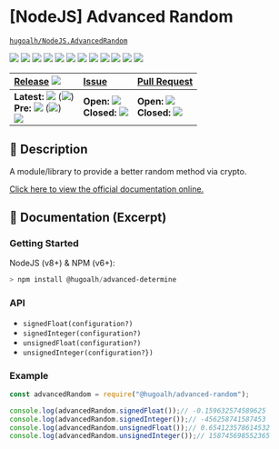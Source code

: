 # \[NodeJS\] Advanced Random

[`hugoalh/NodeJS.AdvancedRandom`](https://github.com/hugoalh/NodeJS.AdvancedRandom)

[![](https://img.shields.io/github/contributors/hugoalh/NodeJS.AdvancedRandom?style=flat-square&logo=github)](https://github.com/hugoalh/NodeJS.AdvancedRandom/graphs/contributors)
[![](https://img.shields.io/github/license/hugoalh/NodeJS.AdvancedRandom?style=flat-square&logo=github)](https://github.com/hugoalh/NodeJS.AdvancedRandom/blob/master/LICENSE.md)
![](https://img.shields.io/github/languages/count/hugoalh/NodeJS.AdvancedRandom?style=flat-square&logo=github)
![](https://img.shields.io/github/languages/top/hugoalh/NodeJS.AdvancedRandom?style=flat-square&logo=github)
![](https://img.shields.io/github/repo-size/hugoalh/NodeJS.AdvancedRandom?style=flat-square&logo=github)
![](https://img.shields.io/github/languages/code-size/hugoalh/NodeJS.AdvancedRandom?style=flat-square&logo=github)
![](https://img.shields.io/github/watchers/hugoalh/NodeJS.AdvancedRandom?style=flat-square&logo=github)
![](https://img.shields.io/github/stars/hugoalh/NodeJS.AdvancedRandom?style=flat-square&logo=github)
![](https://img.shields.io/github/forks/hugoalh/NodeJS.AdvancedRandom?style=flat-square&logo=github)
[![](https://www.codefactor.io/repository/github/hugoalh/nodejs.advancedrandom/badge)](https://www.codefactor.io/repository/github/hugoalh/nodejs.advancedrandom)
[![](https://img.shields.io/lgtm/alerts/g/hugoalh/NodeJS.AdvancedRandom.svg?style=flat-square&logo=lgtm&label=%20)](https://lgtm.com/projects/g/hugoalh/NodeJS.AdvancedRandom/alerts)
[![](https://img.shields.io/lgtm/grade/javascript/g/hugoalh/NodeJS.AdvancedRandom.svg?style=flat-square&logo=lgtm)](https://lgtm.com/projects/g/hugoalh/NodeJS.AdvancedRandom/context:javascript)

| **[Release](https://github.com/hugoalh/NodeJS.AdvancedRandom/releases)** ![](https://img.shields.io/github/downloads/hugoalh/NodeJS.AdvancedRandom/total?style=flat-square&color=000000&label=%20) | **[Issue](https://github.com/hugoalh/NodeJS.AdvancedRandom/issues?q=is%3Aissue)** | **[Pull Request](https://github.com/hugoalh/NodeJS.AdvancedRandom/pulls?q=is%3Apr)** |
|:----|:----|:----|
| **Latest:** ![](https://img.shields.io/github/release/hugoalh/NodeJS.AdvancedRandom?sort=semver&style=flat-square&color=000000&label=%20) (![](https://img.shields.io/github/release-date/hugoalh/NodeJS.AdvancedRandom?style=flat-square&color=000000&label=%20))<br />**Pre:** ![](https://img.shields.io/github/release/hugoalh/NodeJS.AdvancedRandom?include_prereleases&sort=semver&style=flat-square&color=000000&label=%20) (![](https://img.shields.io/github/release-date-pre/hugoalh/NodeJS.AdvancedRandom?style=flat-square&color=000000&label=%20))<br />[![](https://img.shields.io/npm/v/@hugoalh/advanced-random?style=flat-square&logo=npm)](https://www.npmjs.com/package/@hugoalh/advanced-random) | **Open:** ![](https://img.shields.io/github/issues-raw/hugoalh/NodeJS.AdvancedRandom?style=flat-square&color=000000&label=%20)<br />**Closed:** ![](https://img.shields.io/github/issues-closed-raw/hugoalh/NodeJS.AdvancedRandom?style=flat-square&color=000000&label=%20) | **Open:** ![](https://img.shields.io/github/issues-pr-raw/hugoalh/NodeJS.AdvancedRandom?style=flat-square&color=000000&label=%20)<br />**Closed:** ![](https://img.shields.io/github/issues-pr-closed-raw/hugoalh/NodeJS.AdvancedRandom?style=flat-square&color=000000&label=%20) |

## 📜 Description

A module/library to provide a better random method via crypto.

[Click here to view the official documentation online.](https://github.com/hugoalh/NodeJS.AdvancedRandom/wiki)

## 📄 Documentation (Excerpt)

### Getting Started

NodeJS (v8+) & NPM (v6+):

```powershell
> npm install @hugoalh/advanced-determine
```

### API

- `signedFloat(configuration?)`
- `signedInteger(configuration?)`
- `unsignedFloat(configuration?)`
- `unsignedInteger(configuration?})`

### Example

```javascript
const advancedRandom = require("@hugoalh/advanced-random");

console.log(advancedRandom.signedFloat());// -0.159632574589625
console.log(advancedRandom.signedInteger());// -456258741587453
console.log(advancedRandom.unsignedFloat());// 0.654123578614532
console.log(advancedRandom.unsignedInteger());// 158745698552365
```

